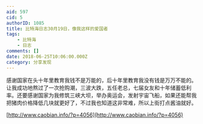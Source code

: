 ```yaml
---
aid: 597
cid: 5
authorID: 1085
title: 比特海日志30月19日，像我这样的爱国者
tags:
    - 比特海
    - 日志
comments: []
date: 2018-06-25T10:06:00.000Z
category: 分享发现
---
```


感谢国家在头十年里教育我钱不是万能的，后十年里教育我没有钱是万万不能的。让我成功地熬过了一次抢购潮，三波大跌，五任老总，七届女友和十年储蓄低利率。还要感谢国家为我修筑三峡大坝，举办奥运会，发射宇宙飞船，如果还能帮我把猪肉价格降低几块就更好了，不过我也知道这非常难，所以上街打点酱油就好。

[http://www.caobian.info/?p=4056](http://www.caobian.info/?p=4056)

